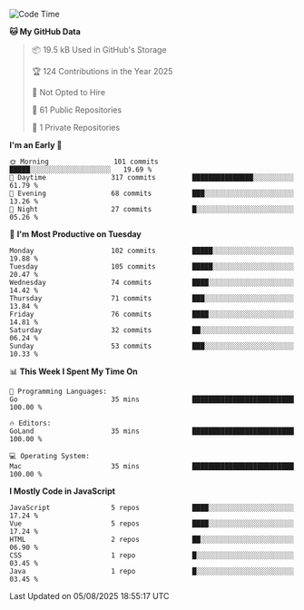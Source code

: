 <!--START_SECTION:waka-->
![Code Time](http://img.shields.io/badge/Code%20Time-1%2C484%20hrs%2023%20mins-blue)

**🐱 My GitHub Data** 

> 📦 19.5 kB Used in GitHub's Storage 
 > 
> 🏆 124 Contributions in the Year 2025
 > 
> 🚫 Not Opted to Hire
 > 
> 📜 61 Public Repositories 
 > 
> 🔑 1 Private Repositories 
 > 
**I'm an Early 🐤** 

```text
🌞 Morning                101 commits         █████░░░░░░░░░░░░░░░░░░░░   19.69 % 
🌆 Daytime                317 commits         ███████████████░░░░░░░░░░   61.79 % 
🌃 Evening                68 commits          ███░░░░░░░░░░░░░░░░░░░░░░   13.26 % 
🌙 Night                  27 commits          █░░░░░░░░░░░░░░░░░░░░░░░░   05.26 % 
```
📅 **I'm Most Productive on Tuesday** 

```text
Monday                   102 commits         █████░░░░░░░░░░░░░░░░░░░░   19.88 % 
Tuesday                  105 commits         █████░░░░░░░░░░░░░░░░░░░░   20.47 % 
Wednesday                74 commits          ████░░░░░░░░░░░░░░░░░░░░░   14.42 % 
Thursday                 71 commits          ███░░░░░░░░░░░░░░░░░░░░░░   13.84 % 
Friday                   76 commits          ████░░░░░░░░░░░░░░░░░░░░░   14.81 % 
Saturday                 32 commits          ██░░░░░░░░░░░░░░░░░░░░░░░   06.24 % 
Sunday                   53 commits          ███░░░░░░░░░░░░░░░░░░░░░░   10.33 % 
```


📊 **This Week I Spent My Time On** 

```text
💬 Programming Languages: 
Go                       35 mins             █████████████████████████   100.00 % 

🔥 Editors: 
GoLand                   35 mins             █████████████████████████   100.00 % 

💻 Operating System: 
Mac                      35 mins             █████████████████████████   100.00 % 
```

**I Mostly Code in JavaScript** 

```text
JavaScript               5 repos             ████░░░░░░░░░░░░░░░░░░░░░   17.24 % 
Vue                      5 repos             ████░░░░░░░░░░░░░░░░░░░░░   17.24 % 
HTML                     2 repos             ██░░░░░░░░░░░░░░░░░░░░░░░   06.90 % 
CSS                      1 repo              █░░░░░░░░░░░░░░░░░░░░░░░░   03.45 % 
Java                     1 repo              █░░░░░░░░░░░░░░░░░░░░░░░░   03.45 % 
```




 Last Updated on 05/08/2025 18:55:17 UTC
<!--END_SECTION:waka-->
